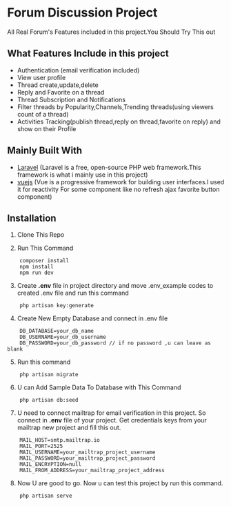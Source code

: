 # Forum Discussion Project

All Real Forum's Features included in this project.You Should Try This out

## What Features Include in this project
- Authentication (email verification included)
- View user profile
- Thread create,update,delete
- Reply and Favorite on a thread
- Thread Subscription and Notifications
- Filter threads by Popularity,Channels,Trending threads(using viewers count of a thread)
- Activities Tracking(publish thread,reply on thread,favorite on reply) and show on their Profile
## Mainly Built With
- [Laravel](www.laravel.com) (Laravel is a free, open-source PHP web framework.This framework is what i mainly use in this project)
- [vuejs](https://vuejs.org/v2/guide/) (Vue is a progressive framework for building user interfaces.I used it for reactivity For some component like no refresh ajax favorite button component)

## Installation
1. Clone This Repo

2. Run This Command
```
    composer install
    npm install
    npm run dev
```
3. Create **.env** file in project directory and move .env_example codes to created .env file and run this  command
```
    php artisan key:generate
```
4. Create New Empty Database and connect in .env file
```
    DB_DATABASE=your_db_name
    DB_USERNAME=your_db_username
    DB_PASSWORD=your_db_password // if no password ,u can leave as blank
```
5. Run this command
```
    php artisan migrate
```
6. U can Add Sample Data To Database with This Command
```
    php artisan db:seed
```
7. U need to connect mailtrap for email verification in this project. So connect in **.env** file of your project. Get credentials keys from your mailtrap new project and fill this out.
```
    MAIL_HOST=smtp.mailtrap.io
    MAIL_PORT=2525
    MAIL_USERNAME=your_mailtrap_project_username
    MAIL_PASSWORD=your_mailtrap_project_password
    MAIL_ENCRYPTION=null
    MAIL_FROM_ADDRESS=your_mailtrap_project_address
```
8. Now U are good to go. Now u can test this project by run this command.
```
    php artisan serve
```